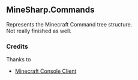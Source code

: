 ## MineSharp.Commands

Represents the Minecraft Command tree structure. \
Not really finished as well.

### Credits
Thanks to
- [Minecraft Console Client](https://github.com/MCCTeam/Minecraft-Console-Client)